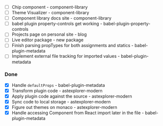 - [ ] Chip component - component-library
- [ ] Theme Visualizer - component-library
- [ ] Component library docs site - component-library
- [ ] babel plugin property-controls get working -
      babel-plugin-property-controls
- [ ] Projects page on personal site - blog
- [ ] Live editor package - new package
- [ ] Finish parsing propTypes for both assignments and statics -
      babel-plugin-metadata
- [ ] Implement external file tracking for imported values -
      babel-plugin-metadata

### Done

- [x] Handle `defaultProps` - babel-plugin-metadata
- [x] Transform plugin code - astexplorer-modern
- [x] Apply plugin code against the source - astexplorer-modern
- [x] Sync code to local storage - astexplorer-modern
- [x] Figure out themes on monaco - astexplorer-modern
- [x] Handle accessing Component from React import later in the file -
      babel-plugin-metadata

